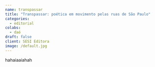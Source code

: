```yaml
---
name: transpassar
title: "Transpassar: poética em movimento pelas ruas de São Paulo"
categories:
  - editorial
colabs:
  - daó
draft: false
client: SESI Editora
image: /default.jpg
---
```


hahaiaaiahah
